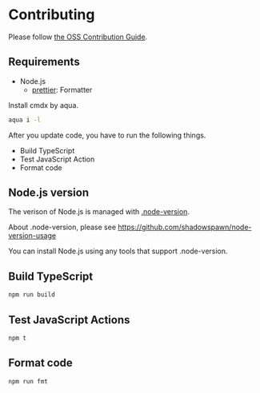 # Contributing

Please follow [the OSS Contribution Guide](https://github.com/suzuki-shunsuke/oss-contribution-guide).

## Requirements

- Node.js
  - [prettier](https://prettier.io/): Formatter

Install cmdx by aqua.

```sh
aqua i -l
```

After you update code, you have to run the following things.

- Build TypeScript
- Test JavaScript Action
- Format code

## Node.js version

The verison of Node.js is managed with [.node-version](.node-version).

About .node-version, please see https://github.com/shadowspawn/node-version-usage

You can install Node.js using any tools that support .node-version.

## Build TypeScript

```sh
npm run build
```

## Test JavaScript Actions

```sh
npm t
```

## Format code

```sh
npm run fmt
```
